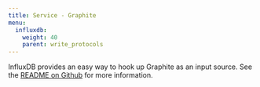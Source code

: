 ```yaml
---
title: Service - Graphite
menu:
  influxdb:
    weight: 40
    parent: write_protocols
---
```


InfluxDB provides an easy way to hook up Graphite as an input source. See the [README on Github](https://github.com/influxdb/influxdb/blob/master/services/graphite/README.md) for more information.
